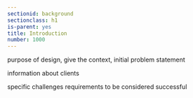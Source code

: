 ```yaml
---
sectionid: background
sectionclass: h1
is-parent: yes
title: Introduction
number: 1000
---
```

purpose of design, give the context, initial problem statement

information about clients

specific challenges
 requirements to be considered successful